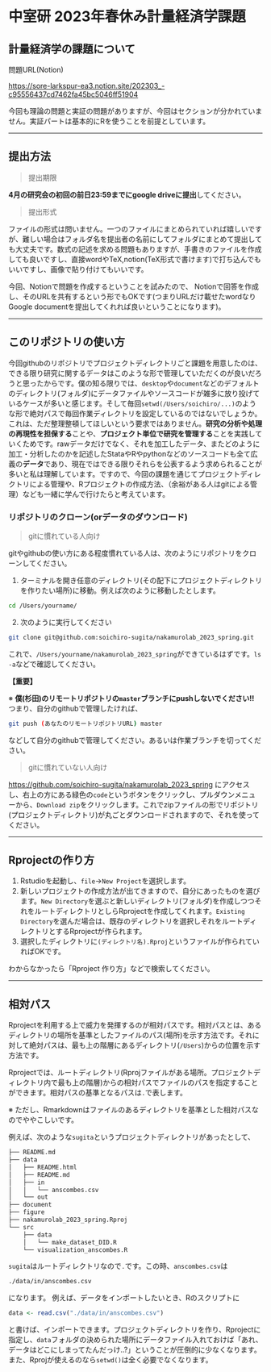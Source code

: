 # 中室研 2023年春休み計量経済学課題

## 計量経済学の課題について

問題URL(Notion)

https://sore-larkspur-ea3.notion.site/202303_-c95556437cd7462fa45bc5046ff51904

今回も理論の問題と実証の問題がありますが、今回はセクションが分かれていません。実証パートは基本的にRを使うことを前提としています。

___

## 提出方法

> 提出期限

**4月の研究会の初回の前日23:59までにgoogle driveに提出**してください。

> 提出形式

ファイルの形式は問いません。一つのファイルにまとめられていれば嬉しいですが、難しい場合はフォルダ名を提出者の名前にしてフォルダにまとめて提出しても大丈夫です。数式の記述を求める問題もありますが、手書きのファイルを作成しても良いですし、直接wordやTeX,notion(TeX形式で書けます)で打ち込んでもいいですし、画像で貼り付けてもいいです。

今回、Notionで問題を作成するということを試みたので、 Notionで回答を作成し、そのURLを共有するという形でもOKです(つまりURLだけ載せたwordなりGoogle documentを提出してくれれば良いということになります)。

___

## このリポジトリの使い方

今回githubのリポジトリでプロジェクトディレクトリごと課題を用意したのは、できる限り研究に関するデータはこのような形で管理していただくのが良いだろうと思ったからです。僕の知る限りでは、`desktop`や`document`などのデフォルトのディレクトリ(フォルダ)にデータファイルやソースコードが雑多に放り投げているケースが多いと感じます。そして毎回`setwd(/Users/soichiro/...)`のような形で絶対パスで毎回作業ディレクトリを設定しているのではないでしょうか。これは、ただ整理整頓してほしいという要求ではありません。**研究の分析や処理の再現性を担保する**ことや、**プロジェクト単位で研究を管理する**ことを実践していくためです。rawデータだけでなく、それを加工したデータ、またどのように加工・分析したのかを記述したStataやRやpythonなどのソースコードも全て広義の**データ**であり、現在ではできる限りそれらを公表するよう求められることが多いと私は理解しています。ですので、今回の課題を通じてプロジェクトディレクトリによる管理や、Rプロジェクトの作成方法、（余裕がある人はgitによる管理）なども一緒に学んで行けたらと考えています。

### リポジトリのクローン(orデータのダウンロード)

> gitに慣れている人向け

gitやgithubの使い方にある程度慣れている人は、次のようにリポジトリをクローンしてください。

1. ターミナルを開き任意のディレクトリ(その配下にプロジェクトディレクトリを作りたい場所)に移動。例えば次のように移動したとします。

```sh
cd /Users/yourname/
```

2. 次のように実行してください

```sh
git clone git@github.com:soichiro-sugita/nakamurolab_2023_spring.git
```

これで、`/Users/yourname/nakamurolab_2023_spring`ができているはずです。`ls -a`などで確認してください。

**【重要】**

※ **僕(杉田)のリモートリポジトリの`master`ブランチにpushしないでください!!** つまり、自分のgithubで管理したければ、

```sh
git push (あなたのリモートリポジトリURL) master
```

などして自分のgithubで管理してください。あるいは作業ブランチを切ってください。

> gitに慣れていない人向け

 https://github.com/soichiro-sugita/nakamurolab_2023_spring にアクセスし、右上の方にある緑色の`code`というボタンをクリックし、プルダウンメニューから、`Download zip`をクリックします。これでzipファイルの形でリポジトリ(プロジェクトディレクトリ)が丸ごとダウンロードされますので、それを使ってください。

___

## Rprojectの作り方

1. Rstudioを起動し、`file`→`New Project`を選択します。
2. 新しいプロジェクトの作成方法が出てきますので、自分にあったものを選びます。`New Directory`を選ぶと新しいディレクトリ(フォルダ)を作成しつつそれをルートディレクトリとしらRprojectを作成してくれます。`Existing Directory`を選んだ場合は、既存のディレクトリを選択しそれをルートディレクトリとするRprojectが作られます。
3. 選択したディレクトリに`(ディレクトリ名).Rproj`というファイルが作られていればOKです。

わからなかったら「Rproject 作り方」などで検索してください。

___

## 相対パス

Rprojectを利用する上で威力を発揮するのが相対パスです。相対パスとは、あるディレクトリの場所を基準としたファイルのパス(場所)を示す方法です。それに対して絶対パスは、最も上の階層にあるディレクトリ(`/Users`)からの位置を示す方法です。

Rprojectでは、ルートディレクトリ(Rprojファイルがある場所。プロジェクトディレクトリ内で最も上の階層)からの相対パスでファイルのパスを指定することができます。相対パスの基準となるパスは`.`で表します。

※ ただし、Rmarkdownはファイルのあるディレクトリを基準とした相対パスなのでややこしいです。

例えば、次のような`sugita`というプロジェクトディレクトリがあったとして、

```sh
├── README.md
├── data
│   ├── README.html
│   ├── README.md
│   ├── in
│   │   └── anscombes.csv
│   └── out
├── document
├── figure
├── nakamurolab_2023_spring.Rproj
└── src
    ├── data
    │   └── make_dataset_DID.R
    └── visualization_anscombes.R
```

`sugita`はルートディレクトリなので`.`です。この時、`anscombes.csv`は

```sh
./data/in/anscombes.csv
```

になります。 例えば、データをインポートしたいとき、Rのスクリプトに

```R
data <- read.csv("./data/in/anscombes.csv")
```

と書けば、インポートできます。プロジェクトディレクトリを作り、Rprojectに指定し、`data`フォルダの決められた場所にデータファイル入れておけば「あれ、データはどこにしまってたんだっけ..?」ということが圧倒的に少なくなります。また、Rprojが使えるのなら`setwd()`は全く必要でなくなります。
